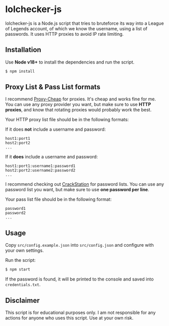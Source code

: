 # lolchecker-js

lolchecker-js is a Node.js script that tries to bruteforce its way into a League of Legends account, of which we know the username, using a list of passwords. It uses HTTP proxies to avoid IP rate limiting.

## Installation

Use **Node v18+** to install the dependencies and run the script.

```sh
$ npm install
```

## Proxy List & Pass List formats

I recommend [Proxy-Cheap](https://app.proxy-cheap.com/r/UCHmnC) for proxies. It's cheap and works fine for me. You can use any proxy provider you want, but make sure to use **HTTP proxies**, and know that rotating proxies would probably work the best.

Your HTTP proxy list file should be in the following formats:

If it does **not** include a username and password:
```
host1:port1
host2:port2
...
```

If it **does** include a username and password:
```
host1:port1:username1:password1
host2:port2:username2:password2
...
```

I recommend checking out [CrackStation](https://crackstation.net/crackstation-wordlist-password-cracking-dictionary.htm) for password lists. You can use any password list you want, but make sure to use **one password per line**.

Your pass list file should be in the following format:
```
password1
password2
...
```

## Usage

Copy `src/config.example.json` into `src/config.json` and configure with your own settings.


Run the script:

```sh
$ npm start
```

If the password is found, it will be printed to the console and saved into `credentials.txt`.

## Disclaimer

This script is for educational purposes only. I am not responsible for any actions for anyone who uses this script. Use at your own risk.

